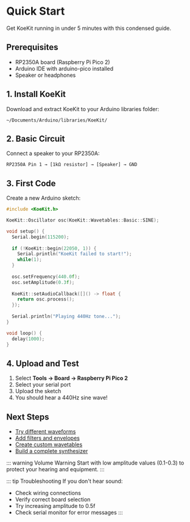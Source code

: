# Quick Start

Get KoeKit running in under 5 minutes with this condensed guide.

## Prerequisites

- RP2350A board (Raspberry Pi Pico 2)
- Arduino IDE with arduino-pico installed
- Speaker or headphones

## 1. Install KoeKit

Download and extract KoeKit to your Arduino libraries folder:

```
~/Documents/Arduino/libraries/KoeKit/
```

## 2. Basic Circuit

Connect a speaker to your RP2350A:

```
RP2350A Pin 1 → [1kΩ resistor] → [Speaker] → GND
```

## 3. First Code

Create a new Arduino sketch:

```cpp
#include <KoeKit.h>

KoeKit::Oscillator osc(KoeKit::Wavetables::Basic::SINE);

void setup() {
  Serial.begin(115200);
  
  if (!KoeKit::begin(22050, 1)) {
    Serial.println("KoeKit failed to start!");
    while(1);
  }
  
  osc.setFrequency(440.0f);
  osc.setAmplitude(0.3f);
  
  KoeKit::setAudioCallback([]() -> float {
    return osc.process();
  });
  
  Serial.println("Playing 440Hz tone...");
}

void loop() {
  delay(1000);
}
```

## 4. Upload and Test

1. Select **Tools → Board → Raspberry Pi Pico 2**
2. Select your serial port
3. Upload the sketch
4. You should hear a 440Hz sine wave!

## Next Steps

- [Try different waveforms](/examples/basic#waveform-test)
- [Add filters and envelopes](/examples/filters)
- [Create custom wavetables](/examples/custom-wavetables)
- [Build a complete synthesizer](/examples/synthesizers)

::: warning Volume Warning
Start with low amplitude values (0.1-0.3) to protect your hearing and equipment.
:::

::: tip Troubleshooting
If you don't hear sound:
- Check wiring connections
- Verify correct board selection
- Try increasing amplitude to 0.5f
- Check serial monitor for error messages
:::